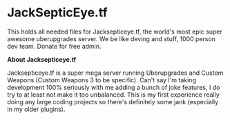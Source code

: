 # JackSepticEye.tf
 
This holds all needed files for Jacksepticeye.tf, the world's most epic super awesome uberupgrades server.
We be like deving and stuff, 1000 person dev team. Donate for free admin.


**About Jacksepticeye.tf**

Jacksepticeye.tf is a super mega server running Uberupgrades and Custom Weapons (Custom Weapons 3 to be specific). Can't say I'm taking development 100% seriously with me adding a bunch of joke features, I do try to at least not make it too unbalanced. This is my first experience really doing any large coding projects so there's definitely some jank (especially in my older plugins).
